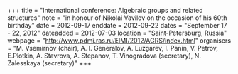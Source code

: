 +++
title = "International conference: Algebraic groups and related structures"
note = "in honour of Nikolai Vavilov on the occasion of his 60th birthday"
date = 2012-09-17
enddate = 2012-09-22
dates = "September 17 - 22, 2012"
dateadded = 2012-07-03
location = "Saint-Petersburg, Russia"
webpage = "http://www.pdmi.ras.ru/EIMI/2012/AGRS/index.html"
organisers = "M. Vsemirnov (chair), A. I. Generalov, A. Luzgarev, I. Panin, V. Petrov, E.Plotkin, A. Stavrova, A. Stepanov, T. Vinogradova (secretary), N. Zalesskaya (secretary)"
+++
